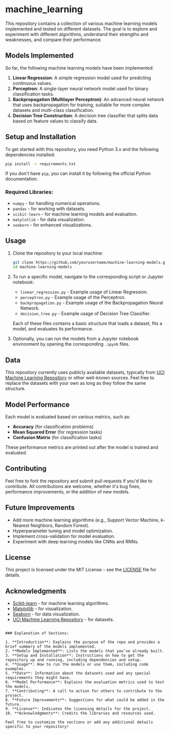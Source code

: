 # machine_learning


This repository contains a collection of various machine learning models implemented and tested on different datasets. The goal is to explore and experiment with different algorithms, understand their strengths and weaknesses, and compare their performance.

## Models Implemented

So far, the following machine learning models have been implemented:

1. **Linear Regression**: A simple regression model used for predicting continuous values.
2. **Perceptron**: A single-layer neural network model used for binary classification tasks.
3. **Backpropagation (Multilayer Perceptron)**: An advanced neural network that uses backpropagation for training, suitable for more complex datasets and multi-class classification.
4. **Decision Tree Construction**: A decision tree classifier that splits data based on feature values to classify data.

## Setup and Installation

To get started with this repository, you need Python 3.x and the following dependencies installed:

```bash
pip install -r requirements.txt
```

If you don't have `pip`, you can install it by following the official Python documentation.

### Required Libraries:

- `numpy` - for handling numerical operations.
- `pandas` - for working with datasets.
- `scikit-learn` - for machine learning models and evaluation.
- `matplotlib` - for data visualization.
- `seaborn` - for enhanced visualizations.

## Usage

1. Clone the repository to your local machine:

    ```bash
    git clone https://github.com/yourusername/machine-learning-models.git
    cd machine-learning-models
    ```

2. To run a specific model, navigate to the corresponding script or Jupyter notebook:

   - `linear_regression.py` - Example usage of Linear Regression.
   - `perceptron.py` - Example usage of the Perceptron.
   - `backpropagation.py` - Example usage of the Backpropagation Neural Network.
   - `decision_tree.py` - Example usage of Decision Tree Classifier.

   Each of these files contains a basic structure that loads a dataset, fits a model, and evaluates its performance.

3. Optionally, you can run the models from a Jupyter notebook environment by opening the corresponding `.ipynb` files.

## Data

This repository currently uses publicly available datasets, typically from [UCI Machine Learning Repository](https://archive.ics.uci.edu/ml/index.php) or other well-known sources. Feel free to replace the datasets with your own as long as they follow the same structure.

## Model Performance

Each model is evaluated based on various metrics, such as:

- **Accuracy** (for classification problems)
- **Mean Squared Error** (for regression tasks)
- **Confusion Matrix** (for classification tasks)

These performance metrics are printed out after the model is trained and evaluated.

## Contributing

Feel free to fork the repository and submit pull requests if you'd like to contribute. All contributions are welcome, whether it's bug fixes, performance improvements, or the addition of new models.

## Future Improvements

- Add more machine learning algorithms (e.g., Support Vector Machine, k-Nearest Neighbors, Random Forest).
- Hyperparameter tuning and model optimization.
- Implement cross-validation for model evaluation.
- Experiment with deep learning models like CNNs and RNNs.

## License

This project is licensed under the MIT License - see the [LICENSE](LICENSE) file for details.

## Acknowledgments

- [Scikit-learn](https://scikit-learn.org/) - for machine learning algorithms.
- [Matplotlib](https://matplotlib.org/) - for visualization.
- [Seaborn](https://seaborn.pydata.org/) - for data visualization.
- [UCI Machine Learning Repository](https://archive.ics.uci.edu/ml/index.php) - for datasets.

```

### Explanation of Sections:

1. **Introduction**: Explains the purpose of the repo and provides a brief summary of the models implemented.
2. **Models Implemented**: Lists the models that you’ve already built.
3. **Setup and Installation**: Instructions on how to get the repository up and running, including dependencies and setup.
4. **Usage**: How to run the models or use them, including code examples.
5. **Data**: Information about the datasets used and any special requirements they might have.
6. **Model Performance**: Explains the evaluation metrics used to test the models.
7. **Contributing**: A call to action for others to contribute to the project.
8. **Future Improvements**: Suggestions for what could be added in the future.
9. **License**: Indicates the licensing details for the project.
10. **Acknowledgments**: Credits the libraries and resources used.

Feel free to customize the sections or add any additional details specific to your repository!
